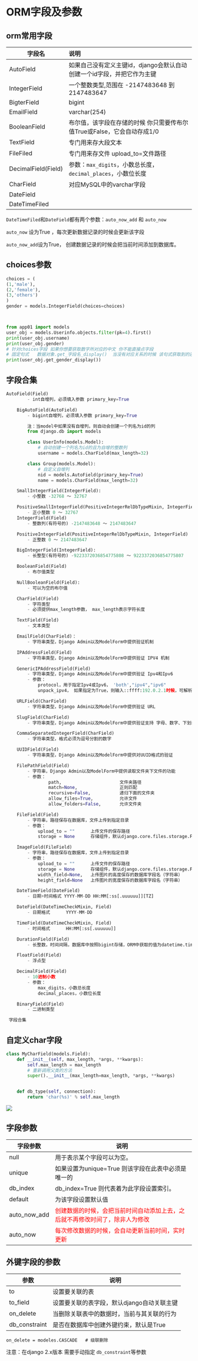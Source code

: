 # ORM字段及参数

## orm常用字段



| 字段名              | 说明                                                         |
| ------------------- | :----------------------------------------------------------- |
| AutoField           | 如果自己没有定义主键id，django会默认自动创建一个id字段，并把它作为主键 |
| IntegerField        | 一个整数类型,范围在 -2147483648 到 2147483647                |
| BigterField         | bigint                                                       |
| EmailField          | varchar(254)                                                 |
| BooleanField        | 布尔值，该字段在存储的时候 你只需要传布尔值True或False，它会自动存成1/0 |
| TextField           | 专门用来存大段文本                                           |
| FileFiled           | 专门用来存文件    upload_to=文件路径                         |
| DecimalField(Field) | 参数：`max_digits`，小数总长度，    `decimal_places`，小数位长度 |
| CharField           | 对应MySQL中的varchar字段                                     |
| DateField           |                                                              |
| DateTimeFiled       |                                                              |

`DateTimeFiled`和`DateField`都有两个参数：`auto_now_add` 和 `auto_now`

`auto_now` 设为True ，每次更新数据记录的时候会更新该字段

`auto_now_add`设为True， 创建数据记录的时候会把当前时间添加到数据库。



## choices参数

```python
choices = (
(1,'male'),
(2,'female'),
(3,'others')
)
gender = models.IntegerField(choices=choices)



from app01 import models
user_obj = models.Userinfo.objects.filter(pk=4).first()
print(user_obj.username)
print(user_obj.gender)
# 针对choices字段 如果你想要获取数字所对应的中文 你不能直接点字段
# 固定句式   数据对象.get_字段名_display()  当没有对应关系的时候 该句式获取到的还是数字
print(user_obj.get_gender_display())
```



## 字段合集

```python
AutoField(Field)
        - int自增列，必须填入参数 primary_key=True

    BigAutoField(AutoField)
        - bigint自增列，必须填入参数 primary_key=True

        注：当model中如果没有自增列，则自动会创建一个列名为id的列
        from django.db import models

        class UserInfo(models.Model):
            # 自动创建一个列名为id的且为自增的整数列
            username = models.CharField(max_length=32)

        class Group(models.Model):
            # 自定义自增列
            nid = models.AutoField(primary_key=True)
            name = models.CharField(max_length=32)

    SmallIntegerField(IntegerField):
        - 小整数 -32768 ～ 32767

    PositiveSmallIntegerField(PositiveIntegerRelDbTypeMixin, IntegerField)
        - 正小整数 0 ～ 32767
    IntegerField(Field)
        - 整数列(有符号的) -2147483648 ～ 2147483647

    PositiveIntegerField(PositiveIntegerRelDbTypeMixin, IntegerField)
        - 正整数 0 ～ 2147483647

    BigIntegerField(IntegerField):
        - 长整型(有符号的) -9223372036854775808 ～ 9223372036854775807

    BooleanField(Field)
        - 布尔值类型

    NullBooleanField(Field):
        - 可以为空的布尔值

    CharField(Field)
        - 字符类型
        - 必须提供max_length参数， max_length表示字符长度

    TextField(Field)
        - 文本类型

    EmailField(CharField)：
        - 字符串类型，Django Admin以及ModelForm中提供验证机制

    IPAddressField(Field)
        - 字符串类型，Django Admin以及ModelForm中提供验证 IPV4 机制

    GenericIPAddressField(Field)
        - 字符串类型，Django Admin以及ModelForm中提供验证 Ipv4和Ipv6
        - 参数：
            protocol，用于指定Ipv4或Ipv6， 'both',"ipv4","ipv6"
            unpack_ipv4， 如果指定为True，则输入::ffff:192.0.2.1时候，可解析为192.0.2.1，开启此功能，需要protocol="both"

    URLField(CharField)
        - 字符串类型，Django Admin以及ModelForm中提供验证 URL

    SlugField(CharField)
        - 字符串类型，Django Admin以及ModelForm中提供验证支持 字母、数字、下划线、连接符（减号）

    CommaSeparatedIntegerField(CharField)
        - 字符串类型，格式必须为逗号分割的数字

    UUIDField(Field)
        - 字符串类型，Django Admin以及ModelForm中提供对UUID格式的验证

    FilePathField(Field)
        - 字符串，Django Admin以及ModelForm中提供读取文件夹下文件的功能
        - 参数：
                path,                      文件夹路径
                match=None,                正则匹配
                recursive=False,           递归下面的文件夹
                allow_files=True,          允许文件
                allow_folders=False,       允许文件夹

    FileField(Field)
        - 字符串，路径保存在数据库，文件上传到指定目录
        - 参数：
            upload_to = ""      上传文件的保存路径
            storage = None      存储组件，默认django.core.files.storage.FileSystemStorage

    ImageField(FileField)
        - 字符串，路径保存在数据库，文件上传到指定目录
        - 参数：
            upload_to = ""      上传文件的保存路径
            storage = None      存储组件，默认django.core.files.storage.FileSystemStorage
            width_field=None,   上传图片的高度保存的数据库字段名（字符串）
            height_field=None   上传图片的宽度保存的数据库字段名（字符串）

    DateTimeField(DateField)
        - 日期+时间格式 YYYY-MM-DD HH:MM[:ss[.uuuuuu]][TZ]

    DateField(DateTimeCheckMixin, Field)
        - 日期格式      YYYY-MM-DD

    TimeField(DateTimeCheckMixin, Field)
        - 时间格式      HH:MM[:ss[.uuuuuu]]

    DurationField(Field)
        - 长整数，时间间隔，数据库中按照bigint存储，ORM中获取的值为datetime.timedelta类型

    FloatField(Field)
        - 浮点型

    DecimalField(Field)
        - 10进制小数
        - 参数：
            max_digits，小数总长度
            decimal_places，小数位长度

    BinaryField(Field)
        - 二进制类型

 字段合集
```



## 自定义char字段

```python
class MyCharField(models.Field):
    def __init__(self, max_length, *args, **kwargs):
        self.max_length = max_length
        # 重新调用父类的方法
        super().__init__(max_length=max_length, *args, **kwargs)


    def db_type(self, connection):
        return 'char(%s)' % self.max_length
```



![](https://cdn.jsdelivr.net/gh/setcreed/pic_img/cdn_img/20200305085917.png)



## 字段参数

| 字段参数     | 说明                                                         |
| ------------ | ------------------------------------------------------------ |
| null         | 用于表示某个字段可以为空。                                   |
| unique       | 如果设置为unique=True 则该字段在此表中必须是唯一的           |
| db_index     | db_index=True 则代表着为此字段设置索引。                     |
| default      | 为该字段设置默认值                                           |
| auto_now_add | <font color=red>创建数据的时候，会把当前时间自动添加上去，之后就不再修改时间了，除非人为修改</font> |
| auto_now     | <font color=red>每次修改数据的时候，会自动更新当前时间，实时更新</font> |



## 外键字段的参数

| 参数          | 说明                                       |
| ------------- | ------------------------------------------ |
| to            | 设置要关联的表                             |
| to_field      | 设置要关联的表字段，默认django自动关联主键 |
| on_delete     | 当删除关联表中的数据时，当前与其关联的行为 |
| db_constraint | 是否在数据库中创建外键约束，默认是True     |

```
on_delete = modeles.CASCADE   # 级联删除
```

注意：在django 2.x版本   需要手动指定  `db_constraint`等参数